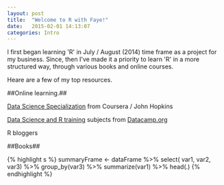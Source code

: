 ```yaml
---
layout: post
title:  "Welcome to R with Faye!"
date:   2015-02-01 14:13:07
categories: Intro
---
```

I first began learning 'R' in July / August (2014) time frame as a project for my business. Since, then I've made it a priority to learn 'R' in a more structured way, through various books and online courses.

Heare are a few of my top resources.


##Online learning.##

[Data Science Specialization][Coursera] from Coursera / John Hopkins

[Data Science and R training][Datacamp] subjects from [Datacamp.org][Datacamp]

R bloggers

##Books##




{% highlight s %}
summaryFrame <- dataFrame %>%
	select( var1, var2, var3) %>%
	group_by(var3) %>%
	summarize(var1) %>%
	head(.)
{% endhighlight %}


[Coursera]:   https://www.coursera.org/specialization/jhudatascience/1?utm_medium=listingPage
[Datacamp]:   https://www.datacamp.com/courses
